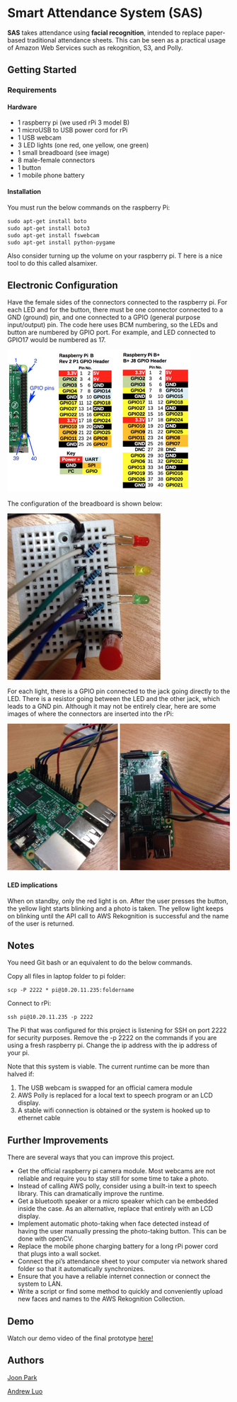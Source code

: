 # Smart Attendance System (SAS)
**SAS** takes attendance using **facial recognition**, intended to replace paper-based traditional attendance sheets. 
This can be seen as a practical usage of Amazon Web Services such as rekognition, S3, and Polly.

## Getting Started
### Requirements
#### Hardware
* 1 raspberry pi (we used rPi 3 model B)
* 1 microUSB to USB power cord for rPi
* 1 USB webcam
* 3 LED lights (one red, one yellow, one green)
* 1 small breadboard (see image)
* 8 male-female connectors
* 1 button
* 1 mobile phone battery

#### Installation
You must run the below commands on the raspberry Pi:

```
sudo apt-get install boto
sudo apt-get install boto3
sudo apt-get install fswebcam
sudo apt-get install python-pygame
```

Also consider turning up the volume on your raspberry pi. T	here is a nice tool to do this called alsamixer.

## Electronic Configuration
Have the female sides of the connectors connected to the raspberry pi. 
For each LED and for the button, there must be one connector connected to a GND (ground) pin, and one connected to a GPIO (general purpose input/output) pin. 
The code here uses BCM numbering, so the LEDs and button are numbered by GPIO port. For example, and LED connected to GPIO17 would be numbered as 17.

![alt text](https://github.com/joonyoungpark/SmartAttendanceSystem/blob/master/images/rbpconfiguration.PNG "rbpblueprint")

The configuration of the breadboard is shown below:

![alt text](https://github.com/joonyoungpark/SmartAttendanceSystem/blob/master/images/breadboard.PNG "breadboard")

For each light, there is a GPIO pin connected to the jack going directly to the LED. 
There is a resistor going between the LED and the other jack, which leads to a GND pin. 
Although it may not be entirely clear, here are some images of where the connectors are inserted into the rPi:

![alt text](https://github.com/joonyoungpark/SmartAttendanceSystem/blob/master/images/pi.PNG "raspberrypi3")

#### LED implications
When on standby, only the red light is on. After the user presses the button, the yellow light starts blinking and a photo is taken. 
The yellow light keeps on blinking until the API call to AWS Rekognition is successful and the name of the user is returned. 

## Notes
You need Git bash or an equivalent to do the below commands. 

Copy all files in laptop folder to pi folder:

```
scp -P 2222 * pi@10.20.11.235:foldername
```

Connect to rPi: 

```
ssh pi@10.20.11.235 -p 2222
```

The Pi that was configured for this project is listening for SSH on port 2222 for security purposes. 
Remove the -p 2222 on the commands if you are using a fresh raspberry pi. 
Change the ip address with the ip address of your pi. 

Note that this system is viable. The current runtime can be more than halved if:
1. The USB webcam is swapped for an official camera module
2. AWS Polly is replaced for a local text to speech program or an LCD display. 
3. A stable wifi connection is obtained or the system is hooked up to ethernet cable

## Further Improvements
There are several ways that you can improve this project.
* Get the official raspberry pi camera module. Most webcams are not reliable and require you to stay still for some time to take a photo.
* Instead of calling AWS polly, consider using a built-in text to speech library. This can dramatically improve the runtime.
* Get a bluetooth speaker or a micro speaker which can be embedded inside the case. As an alternative, replace that entirely with an LCD display.
* Implement automatic photo-taking when face detected instead of having the user manually pressing the photo-taking button. This can be done with openCV. 
* Replace the mobile phone charging battery for a long rPi power cord that plugs into a wall socket.
* Connect the pi’s attendance sheet to your computer via network shared folder so that it automatically synchronizes.
* Ensure that you have a reliable internet connection or connect the system to LAN.
* Write a script or find some method to quickly and conveniently upload new faces and names to the AWS Rekognition Collection. 

## Demo
Watch our demo video of the final prototype [here!](https://youtu.be/uYNlw-RQ0Lo) 

## Authors
[Joon Park](https://joonyoungpark.github.io/)

[Andrew Luo](https://andrew-luo1.github.io/)